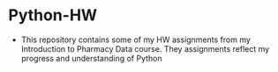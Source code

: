 # Python-HW
- This repository contains some of my HW assignments from my Introduction to Pharmacy Data course. They assignments reflect my progress and understanding of Python
